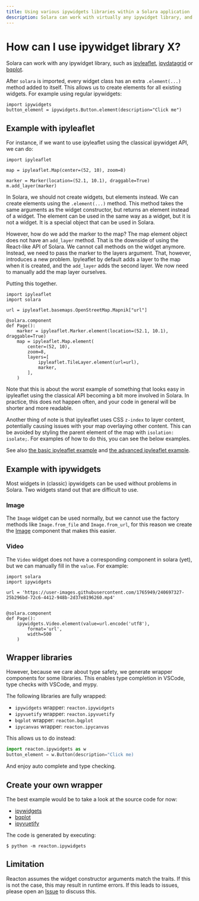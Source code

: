 ```yaml
---
title: Using various ipywidgets libraries within a Solara application
description: Solara can work with virtually any ipywidget library, and enables powerful interactivity with libraries like ipyleaflet, ipydatagrid, and bqplot.
---
```

# How can I use ipywidget library X?

Solara can work with any ipywidget library, such as [ipyleaflet](https://github.com/jupyter-widgets/ipyleaflet), [ipydatagrid](https://github.com/bloomberg/ipydatagrid) or [bqplot](https://github.com/bqplot/bqplot).

After `solara` is imported, every widget class has an extra `.element(...)` method added to itself. This allows us to create elements for all existing widgets. For example using regular ipywidgets:

```{.python pycafe-link}
import ipywidgets
button_element = ipywidgets.Button.element(description="Click me")
```

## Example with ipyleaflet

For instance, if we want to use ipyleaflet using the classical ipywidget API, we can do:

```{.python pycafe-link}
import ipyleaflet

map = ipyleaflet.Map(center=(52, 10), zoom=8)

marker = Marker(location=(52.1, 10.1), draggable=True)
m.add_layer(marker)
```

In Solara, we should not create widgets, but elements instead. We can create elements using the `.element(...)` method. This method takes the same arguments as the widget constructor, but returns an element instead of a widget. The element can be used in the same way as a widget, but it is not a widget. It is a special object that can be used in Solara.

However, how do we add the marker to the map? The map element object does not have an `add_layer` method. That is the downside of using the React-like API of Solara. We cannot call methods on the widget
anymore. Instead, we need to pass the marker to the layers argument. That, however, introduces a new problem. Ipyleaflet by default adds a layer to the map when it is created, and the `add_layer` adds the second layer. We now need to manually add the map layer ourselves.

Putting this together.
```{.python pycafe-link}
import ipyleaflet
import solara

url = ipyleaflet.basemaps.OpenStreetMap.Mapnik["url"]

@solara.component
def Page():
    marker = ipyleaflet.Marker.element(location=(52.1, 10.1), draggable=True)
    map = ipyleaflet.Map.element(
        center=(52, 10),
        zoom=8,
        layers=[
            ipyleaflet.TileLayer.element(url=url),
            marker,
        ],
    )
```

Note that this is about the worst example of something that looks easy in ipyleaflet using the classical API becoming a bit more involved in Solara.
In practice, this does not happen often, and your code in general will be shorter and more readable.

Another thing of note is that ipyleaflet uses CSS `z-index` to layer content, potentially causing issues with your map overlaying other content. This can be avoided by styling the parent element of the map with `isolation: isolate;`. For examples of how to do this, you can see the below examples.

See also [the basic ipyleaflet example](/examples/libraries/ipyleaflet) and [the advanced ipyleaflet example](/examples/libraries/ipyleaflet_advanced).

## Example with ipywidgets

Most widgets in (classic) ipywidgets can be used without problems in Solara. Two widgets stand out that are difficult to use.

### Image

The `Image` widget can be used normally, but we cannot use the factory methods like `Image.from_file` and `Image.from_url`, for this reason we create the [Image](/api/image) component that
makes this easier.

### Video

The `Video` widget does not have a corresponding component in solara (yet), but we can manually fill in the `value`. For example:

```solara
import solara
import ipywidgets

url = 'https://user-images.githubusercontent.com/1765949/240697327-25b296bd-72c6-4412-948b-2d37e8196260.mp4'


@solara.component
def Page():
    ipywidgets.Video.element(value=url.encode('utf8'),
        format='url',
        width=500
    )

```

## Wrapper libraries

However, because we care about type safety, we generate wrapper components for some libraries. This enables type completion in VSCode, type checks with VSCode, and mypy.

The following libraries are fully wrapped:

  * `ipywidgets` wrapper: `reacton.ipywidgets`
  * `ipyvuetify` wrapper: `reacton.ipyvuetify`
  * `bqplot` wrapper: `reacton.bqplot`
  * `ipycanvas` wrapper: `reacton.ipycanvas`

This allows us to do instead:
```python
import reacton.ipywidgets as w
button_element = w.Button(description="Click me)
```

And enjoy auto complete and type checking.

## Create your own wrapper

The best example would be to take a look at the source code for now:

  * [ipywidgets](https://github.com/widgetti/reacton/blob/master/reacton/ipywidgets.py)
  * [bqplot](https://github.com/widgetti/reacton/blob/master/reacton/bqplot.py)
  * [ipyvuetify](https://github.com/widgetti/reacton/blob/master/reacton/ipyvuetify.py)

The code is generated by executing:

    $ python -m reacton.ipywidgets


## Limitation

Reacton assumes the widget constructor arguments match the traits. If this is not the case, this may result in runtime errors. If this leads to issues, please open an [Issue](https://github.com/widgetti/solara/issues/new) to discuss this.
